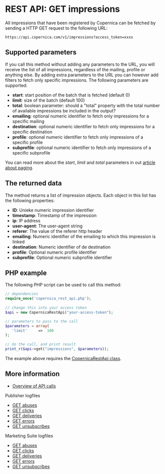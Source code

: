 # REST API: GET impressions

All impressions that have been registered by Copernica can be fetched by
sending a HTTP GET request to the following URL:

`https://api.copernica.com/v1/impressions?access_token=xxxx`

## Supported parameters

If you call this method without adding any parameters to the URL, you will
receive the list of all impressions, regardless of the mailing, profile or anything
else. By adding extra parameters to the URL you can however add filters to
fetch only specific impressions. The following parameters are supported:

* **start**: start position of the batch that is fetched (default 0)
* **limit**: size of the batch (default 100)
* **total**: boolean parameter: should a "total" property with the total number of available impressions be included in the output?
* **emailing**: optional numeric identifier to fetch only impressions for a specific mailing
* **destination**: optional numeric identifier to fetch only impressions for a specific destination
* **profile**: optional numeric identifier to fetch only impressions of a specific profile
* **subprofile**: optional numeric identifier to fetch only impressions of a specific subprofile

You can read more about the *start*, *limit* and *total* parameters in out
[article about paging](./rest-paging.md).

## The returned data

The method returns a list of impression objects. Each object in this list has
the following properties:

* **ID**: Unieke numeric impression identifier
* **timestamp**: Timestamp of the impression
* **ip**: IP address
* **user-agent**: The user-agent string
* **referer**: The value of the referer http header
* **emailing**: Numeric identifier of the emailing to which this impression is linked
* **destination**: Numeric identifier of de destination
* **profile**: Optional numeric profile identifier
* **subprofile**: Optional numeric subprofile identifier

## PHP example

The following PHP script can be used to call this method:

```php
// dependencies
require_once('copernica_rest_api.php');
    
// change this into your access token
$api = new CopernicaRestApi("your-access-token");

// parameters to pass to the call
$parameters = array(
   'limit'     =>  100
);
    
// do the call, and print result
print_r($api->get("impressions", $parameters));
```

The example above requires the [CopernicaRestApi class](rest-php).
    
## More information

* [Overview of API calls](./rest-api.md)

Publisher logfiles
* [GET abuses](./rest-pom-abuses-logfile.md)
* [GET clicks](./rest-pom-clicks-logfile.md)
* [GET deliveries](./rest-pom-deliveries-logfile.md)
* [GET errors](./rest-pom-errors-logfile.md)
* [GET unsubscribes](./rest-pom-unsubscribes-logfile.md)

Marketing Suite logfiles
* [GET abuses](./rest-cdm-abuse-logfile.md)
* [GET clicks](./rest-cdm-click-logfile.md)
* [GET deliveries](./rest-cdm-delivery-logfile.md)
* [GET errors](./rest-cdm-error-logfile.md)
* [GET unsubscribes](./rest-cdm-unsubscribe-logfile.md)

